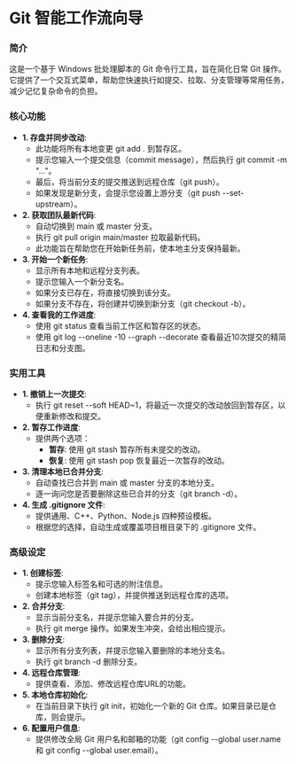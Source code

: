 # **Git 智能工作流向导**

### **简介**

这是一个基于 Windows 批处理脚本的 Git 命令行工具，旨在简化日常 Git 操作。它提供了一个交互式菜单，帮助您快速执行如提交、拉取、分支管理等常用任务，减少记忆复杂命令的负担。

### **核心功能**

* **1\. 存盘并同步改动**:  
  * 此功能将所有本地变更 git add . 到暂存区。  
  * 提示您输入一个提交信息（commit message），然后执行 git commit \-m "..."。  
  * 最后，将当前分支的提交推送到远程仓库（git push）。  
  * 如果发现是新分支，会提示您设置上游分支（git push \--set-upstream）。  
* **2\. 获取团队最新代码**:  
  * 自动切换到 main 或 master 分支。  
  * 执行 git pull origin main/master 拉取最新代码。  
  * 此功能旨在帮助您在开始新任务前，使本地主分支保持最新。  
* **3\. 开始一个新任务**:  
  * 显示所有本地和远程分支列表。  
  * 提示您输入一个新分支名。  
  * 如果分支已存在，将直接切换到该分支。  
  * 如果分支不存在，将创建并切换到新分支（git checkout \-b）。  
* **4\. 查看我的工作进度**:  
  * 使用 git status 查看当前工作区和暂存区的状态。  
  * 使用 git log \--oneline \-10 \--graph \--decorate 查看最近10次提交的精简日志和分支图。

### **实用工具**

* **1\. 撤销上一次提交**:  
  * 执行 git reset \--soft HEAD\~1，将最近一次提交的改动放回到暂存区，以便重新修改和提交。  
* **2\. 暂存工作进度**:  
  * 提供两个选项：  
    * **暂存**: 使用 git stash 暂存所有未提交的改动。  
    * **恢复**: 使用 git stash pop 恢复最近一次暂存的改动。  
* **3\. 清理本地已合并分支**:  
  * 自动查找已合并到 main 或 master 分支的本地分支。  
  * 逐一询问您是否要删除这些已合并的分支（git branch \-d）。  
* **4\. 生成 .gitignore 文件**:  
  * 提供通用、C++、Python、Node.js 四种预设模板。  
  * 根据您的选择，自动生成或覆盖项目根目录下的 .gitignore 文件。

### **高级设定**

* **1\. 创建标签**:  
  * 提示您输入标签名和可选的附注信息。  
  * 创建本地标签（git tag），并提供推送到远程仓库的选项。  
* **2\. 合并分支**:  
  * 显示当前分支名，并提示您输入要合并的分支。  
  * 执行 git merge 操作。如果发生冲突，会给出相应提示。  
* **3\. 删除分支**:  
  * 显示所有分支列表，并提示您输入要删除的本地分支名。  
  * 执行 git branch \-d 删除分支。  
* **4\. 远程仓库管理**:  
  * 提供查看、添加、修改远程仓库URL的功能。  
* **5\. 本地仓库初始化**:  
  * 在当前目录下执行 git init，初始化一个新的 Git 仓库。如果目录已是仓库，则会提示。  
* **6\. 配置用户信息**:  
  * 提供修改全局 Git 用户名和邮箱的功能（git config \--global user.name 和 git config \--global user.email）。